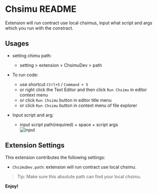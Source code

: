 # Chsimu README

Extension will run contract use local chsimus, input what script and args which you run with the constract.

## Usages

* setting chimu path:
  * setting > extension > ChsimuDev > path

* To run code:
  * use shortcut `Ctrl+5` / `Command + 5`
  * or right click the Text Editor and then click `Run Chsimu` in editor context menu
  * or click `Run Chsimu` button in editor title menu
  * or click `Run Chsimu` button in context menu of file explorer

* Input script and arg:
  * input script path(required) + space + script args  
  ![input](https://github.com/duiyuan/simulator-devtool/blob/main/publish/input.jpeg)
## Extension Settings

This extension contributes the following settings:

* `ChsimuDev.path`: extension will run contract use local chsimu.

> Tip: Make sure this absolute path can find your local chsimu.

**Enjoy!**
